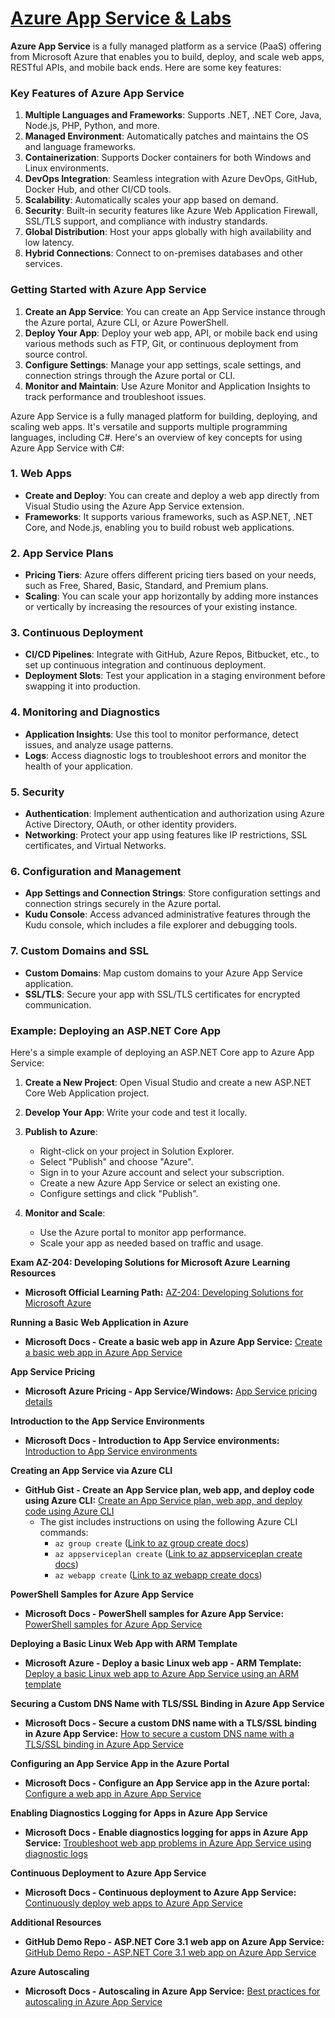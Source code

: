 # [Azure App Service & Labs](https://github.com/utpal-maiti/Azure_App_Service/)

**Azure App Service** is a fully managed platform as a service (PaaS) offering from Microsoft Azure that enables you to
build, deploy, and scale web apps, RESTful APIs, and mobile back ends. Here are some key features:

### Key Features of Azure App Service

1. **Multiple Languages and Frameworks**: Supports .NET, .NET Core, Java, Node.js, PHP, Python, and more.
2. **Managed Environment**: Automatically patches and maintains the OS and language frameworks.
3. **Containerization**: Supports Docker containers for both Windows and Linux environments.
4. **DevOps Integration**: Seamless integration with Azure DevOps, GitHub, Docker Hub, and other CI/CD tools.
5. **Scalability**: Automatically scales your app based on demand.
6. **Security**: Built-in security features like Azure Web Application Firewall, SSL/TLS support, and compliance with industry standards.
7. **Global Distribution**: Host your apps globally with high availability and low latency.
8. **Hybrid Connections**: Connect to on-premises databases and other services.

### Getting Started with Azure App Service

1. **Create an App Service**: You can create an App Service instance through the Azure portal, Azure CLI, or Azure PowerShell.
2. **Deploy Your App**: Deploy your web app, API, or mobile back end using various methods such as FTP, Git, or continuous deployment from source control.
3. **Configure Settings**: Manage your app settings, scale settings, and connection strings through the Azure portal or CLI.
4. **Monitor and Maintain**: Use Azure Monitor and Application Insights to track performance and troubleshoot issues.

Azure App Service is a fully managed platform for building, deploying, and scaling web apps. It's versatile and supports multiple programming languages, including C#. Here's an overview of key concepts for using Azure App Service with C#:

### 1. Web Apps

- **Create and Deploy**: You can create and deploy a web app directly from Visual Studio using the Azure App Service extension.
- **Frameworks**: It supports various frameworks, such as ASP.NET, .NET Core, and Node.js, enabling you to build robust web applications.

### 2. App Service Plans

- **Pricing Tiers**: Azure offers different pricing tiers based on your needs, such as Free, Shared, Basic, Standard, and Premium plans.
- **Scaling**: You can scale your app horizontally by adding more instances or vertically by increasing the resources of your existing instance.

### 3. Continuous Deployment

- **CI/CD Pipelines**: Integrate with GitHub, Azure Repos, Bitbucket, etc., to set up continuous integration and continuous deployment.
- **Deployment Slots**: Test your application in a staging environment before swapping it into production.

### 4. Monitoring and Diagnostics

- **Application Insights**: Use this tool to monitor performance, detect issues, and analyze usage patterns.
- **Logs**: Access diagnostic logs to troubleshoot errors and monitor the health of your application.

### 5. Security

- **Authentication**: Implement authentication and authorization using Azure Active Directory, OAuth, or other identity providers.
- **Networking**: Protect your app using features like IP restrictions, SSL certificates, and Virtual Networks.

### 6. Configuration and Management

- **App Settings and Connection Strings**: Store configuration settings and connection strings securely in the Azure portal.
- **Kudu Console**: Access advanced administrative features through the Kudu console, which includes a file explorer and debugging tools.

### 7. Custom Domains and SSL

- **Custom Domains**: Map custom domains to your Azure App Service application.
- **SSL/TLS**: Secure your app with SSL/TLS certificates for encrypted communication.

### Example: Deploying an ASP.NET Core App

Here's a simple example of deploying an ASP.NET Core app to Azure App Service:

1. **Create a New Project**: Open Visual Studio and create a new ASP.NET Core Web Application project.
2. **Develop Your App**: Write your code and test it locally.
3. **Publish to Azure**:

   - Right-click on your project in Solution Explorer.
   - Select "Publish" and choose "Azure".
   - Sign in to your Azure account and select your subscription.
   - Create a new Azure App Service or select an existing one.
   - Configure settings and click "Publish".

4. **Monitor and Scale**:

   - Use the Azure portal to monitor app performance.
   - Scale your app as needed based on traffic and usage.

**Exam AZ-204: Developing Solutions for Microsoft Azure**
**Learning Resources**

- **Microsoft Official Learning Path:** [AZ-204: Developing Solutions for Microsoft Azure](https://docs.microsoft.com/en-us/learn/certifications/exams/az-204)

**Running a Basic Web Application in Azure**

- **Microsoft Docs - Create a basic web app in Azure App Service:** [Create a basic web app in Azure App Service](https://docs.microsoft.com/en-us/azure/architecture/reference-architectures/app-service-web-app/basic-web-app)

**App Service Pricing**

- **Microsoft Azure Pricing - App Service/Windows:** [App Service pricing details](https://azure.microsoft.com/en-us/pricing/details/app-service/windows/)

**Introduction to the App Service Environments**

- **Microsoft Docs - Introduction to App Service environments:** [Introduction to App Service environments](https://docs.microsoft.com/en-us/azure/app-service/environment/intro)

**Creating an App Service via Azure CLI**

- **GitHub Gist - Create an App Service plan, web app, and deploy code using Azure CLI:** [Create an App Service plan, web app, and deploy code using Azure CLI](https://gist.github.com/mikepfeiffer/7a3a8d12a42ec705233ceee3f3844a35)
  - The gist includes instructions on using the following Azure CLI commands:
    - `az group create` ([Link to az group create docs](https://docs.microsoft.com/en-us/cli/azure/group?view=azure-cli-latest#az_group_create))
    - `az appserviceplan create` ([Link to az appserviceplan create docs](https://docs.microsoft.com/en-us/cli/azure/appservice/plan?view=azure-cli-latest#az_appservice_plan_create))
    - `az webapp create` ([Link to az webapp create docs](https://docs.microsoft.com/en-us/cli/azure/webapp?view=azure-cli-latest#az_webapp_create))

**PowerShell Samples for Azure App Service**

- **Microsoft Docs - PowerShell samples for Azure App Service:** [PowerShell samples for Azure App Service](https://docs.microsoft.com/en-us/azure/app-service/samples-powershell)

**Deploying a Basic Linux Web App with ARM Template**

- **Microsoft Azure - Deploy a basic Linux web app - ARM Template:** [Deploy a basic Linux web app to Azure App Service using an ARM template](https://azure.microsoft.com/en-us/resources/templates/101-webapp-basic-linux/)

**Securing a Custom DNS Name with TLS/SSL Binding in Azure App Service**

- **Microsoft Docs - Secure a custom DNS name with a TLS/SSL binding in Azure App Service:** [How to secure a custom DNS name with a TLS/SSL binding in Azure App Service](https://docs.microsoft.com/en-us/azure/app-service/configure-ssl-bindings)

**Configuring an App Service App in the Azure Portal**

- **Microsoft Docs - Configure an App Service app in the Azure portal:** [Configure a web app in Azure App Service](https://docs.microsoft.com/en-us/azure/app-service/configure-common)

**Enabling Diagnostics Logging for Apps in Azure App Service**

- **Microsoft Docs - Enable diagnostics logging for apps in Azure App Service:** [Troubleshoot web app problems in Azure App Service using diagnostic logs](https://docs.microsoft.com/en-us/azure/app-service/troubleshoot-diagnostic-logs)

**Continuous Deployment to Azure App Service**

- **Microsoft Docs - Continuous deployment to Azure App Service:** [Continuously deploy web apps to Azure App Service](https://docs.microsoft.com/en-us/azure/app-service/deploy-continuous-deployment)

**Additional Resources**

- **GitHub Demo Repo - ASP.NET Core 3.1 web app on Azure App Service:** [GitHub Demo Repo - ASP.NET Core 3.1 web app on Azure App Service](https://github.com/mikepfeiffer/aspnetcore3.1)

**Azure Autoscaling**

- **Microsoft Docs - Autoscaling in Azure App Service:** [Best practices for autoscaling in Azure App Service](https://docs.microsoft.com/en-us/azure/architecture/best-practices/auto-scaling)

